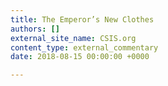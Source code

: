 ```yaml
---
title: The Emperor’s New Clothes
authors: []
external_site_name: CSIS.org
content_type: external_commentary
date: 2018-08-15 00:00:00 +0000

---
```

